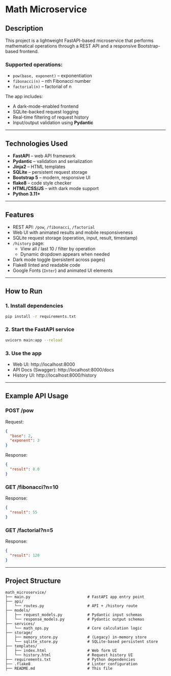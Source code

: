 # Math Microservice

## Description

This project is a lightweight FastAPI-based microservice that performs mathematical operations through a REST API and a responsive Bootstrap-based frontend.

### Supported operations:
- `pow(base, exponent)` – exponentiation
- `fibonacci(n)` – nth Fibonacci number
- `factorial(n)` – factorial of n

The app includes:
- A dark-mode-enabled frontend
- SQLite-backed request logging
- Real-time filtering of request history
- Input/output validation using **Pydantic**

---

## Technologies Used

- **FastAPI** – web API framework
- **Pydantic** – validation and serialization
- **Jinja2** – HTML templates
- **SQLite** – persistent request storage
- **Bootstrap 5** – modern, responsive UI
- **flake8** – code style checker
- **HTML/CSS/JS** – with dark mode support
- **Python 3.11+**

---

## Features

- REST API: `/pow`, `/fibonacci`, `/factorial`
- Web UI with animated results and mobile responsiveness
- SQLite request storage (operation, input, result, timestamp)
- `/history` page:
  - View all / last 10 / filter by operation
  - Dynamic dropdown appears when needed
- Dark mode toggle (persistent across pages)
- Flake8 linted and readable code
- Google Fonts (`Inter`) and animated UI elements

---

## How to Run

### 1. Install dependencies

```bash
pip install -r requirements.txt
```

### 2. Start the FastAPI service

```bash
uvicorn main:app --reload
```

### 3. Use the app

- Web UI: http://localhost:8000
- API Docs (Swagger): http://localhost:8000/docs
- History UI: http://localhost:8000/history

---

## Example API Usage

### POST /pow

Request:
```json
{
  "base": 2,
  "exponent": 3
}
```
Response:
```json
{
  "result": 8.0
}
```

### GET /fibonacci?n=10

Response:
```json
{
  "result": 55
}
```

### GET /factorial?n=5

Response:
```json
{
  "result": 120
}
```

---

## Project Structure

```text
math_microservice/
├── main.py                         # FastAPI app entry point
├── api/
│   └── routes.py                   # API + /history route
├── models/
│   ├── request_models.py           # Pydantic input schemas
│   └── response_models.py          # Pydantic output schemas
├── services/
│   └── math_ops.py                 # Core calculation logic
├── storage/
│   ├── memory_store.py             # (Legacy) in-memory store
│   └── sqlite_store.py             # SQLite-based persistent store
├── templates/
│   ├── index.html                  # Web form UI
│   └── history.html                # Request history UI
├── requirements.txt                # Python dependencies
├── .flake8                         # Linter configuration
├── README.md                       # This file
```